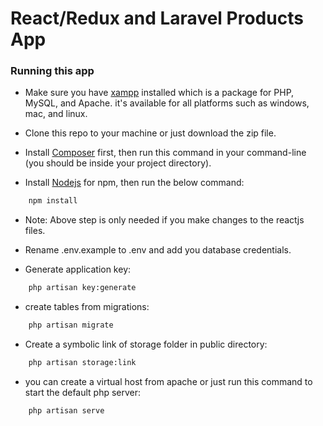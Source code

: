 # React/Redux and Laravel Products App

### Running this app
- Make sure you have [xampp](https://www.apachefriends.org/index.html) installed which is a package for PHP, MySQL, and Apache. it's available for all platforms such as windows, mac, and linux.

- Clone this repo to your machine or just download the zip file.

- Install [Composer](https://getcomposer.org) first, then run this command in your command-line (you should be inside your project directory).

- Install [Nodejs](https://nodejs.org) for npm, then run the below command:
```bash
    npm install
```
- Note: Above step is only needed if you make changes to the reactjs files.

- Rename .env.example to .env and add you database credentials.

- Generate application key:
```bash
    php artisan key:generate
```
- create tables from migrations:
```bash
    php artisan migrate
```

- Create a symbolic link of storage folder in public directory:
```bash
    php artisan storage:link
```

- you can create a virtual host from apache or just run this command to start the default php server:
```bash
    php artisan serve
```